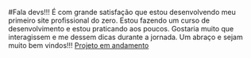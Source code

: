 #Fala devs!!!
É com grande satisfação que estou desenvolvendo meu primeiro site profissional do zero.
Estou fazendo um curso de desenvolvimento e estou praticando aos poucos.
Gostaria muito que interagissem e me dessem dicas durante a jornada.
Um abraço e sejam muito bem vindos!!!
[Projeto em andamento](https://projetopet-blush.vercel.app/)
